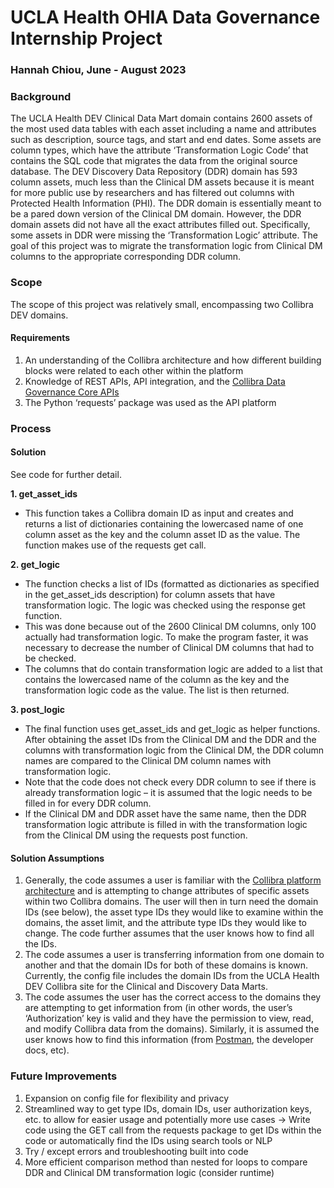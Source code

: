 # UCLA Health OHIA Data Governance Internship Project
### Hannah Chiou, June - August 2023

### Background
The UCLA Health DEV Clinical Data Mart domain contains 2600 assets of the most used data tables with each asset including a name and attributes such as description, source tags, and start and end dates. Some assets are column types, which have the attribute ‘Transformation Logic Code’ that contains the SQL code that migrates the data from the original source database. The DEV Discovery Data Repository (DDR) domain has 593 column assets, much less than the Clinical DM assets because it is meant for more public use by researchers and has filtered out columns with Protected Health Information (PHI). The DDR domain is essentially meant to be a pared down version of the Clinical DM domain. However, the DDR domain assets did not have all the exact attributes filled out. Specifically, some assets in DDR were missing the ‘Transformation Logic’ attribute. The goal of this project was to migrate the transformation logic from Clinical DM columns to the appropriate corresponding DDR column.

### Scope
The scope of this project was relatively small, encompassing two Collibra DEV domains. 

#### Requirements
1. An understanding of the Collibra architecture and how different building blocks were related to each other within the platform
2. Knowledge of REST APIs, API integration, and the [Collibra Data Governance Core APIs](https://developer.collibra.com/api/rest/data-governance#/)
3. The Python ‘requests’ package was used as the API platform

### Process
#### Solution
See code for further detail.

**1. get_asset_ids**
* This function takes a Collibra domain ID as input and creates and returns a list of dictionaries containing the lowercased name of one column asset as the key and the column asset ID as the value. The function makes use of the requests get call.

**2. get_logic**
* The function checks a list of IDs (formatted as dictionaries as specified in the get_asset_ids description) for column assets that have transformation logic. The logic was checked using the response get function. 
* This was done because out of the 2600 Clinical DM columns, only 100 actually had transformation logic. To make the program faster, it was necessary to decrease the number of Clinical DM columns that had to be checked. 
* The columns that do contain transformation logic are added to a list that contains the lowercased name of the column as the key and the transformation logic code as the value. The list is then returned.

**3. post_logic**
* The final function uses get_asset_ids and get_logic as helper functions. After obtaining the asset IDs from the Clinical DM and the DDR and the columns with transformation logic from the Clinical DM, the DDR column names are compared to the Clinical DM column names with transformation logic. 
* Note that the code does not check every DDR column to see if there is already transformation logic – it is assumed that the logic needs to be filled in for every DDR column.
* If the Clinical DM and DDR asset have the same name, then the DDR transformation logic attribute is filled in with the transformation logic from the Clinical DM using the requests post function. 

#### Solution Assumptions
1. Generally, the code assumes a user is familiar with the [Collibra platform architecture](https://productresources.collibra.com/docs/collibra/latest/Content/Architecture/ref_dgc-building-blocks.htm) and is attempting to change attributes of specific assets within two Collibra domains. The user will then in turn need the domain IDs (see below), the asset type IDs they would like to examine within the domains, the asset limit, and the attribute type IDs they would like to change. The code further assumes that the user knows how to find all the IDs.
2. The code assumes a user is transferring information from one domain to another and that the domain IDs for both of these domains is known. Currently, the config file includes the domain IDs from the UCLA Health DEV Collibra site for the Clinical and Discovery Data Marts. 
3. The code assumes the user has the correct access to the domains they are attempting to get information from (in other words, the user’s ‘Authorization’ key is valid and they have the permission to view, read, and modify Collibra data from the domains). Similarly, it is assumed the user knows how to find this information (from [Postman](https://www.postman.com/product/what-is-postman/), the developer docs, etc). 

### Future Improvements
1. Expansion on config file for flexibility and privacy
2. Streamlined way to get type IDs, domain IDs, user authorization keys, etc. to allow for easier usage and potentially more use cases -> Write code using the GET call from the requests package to get IDs within the code or automatically find the IDs using search tools or NLP
4. Try / except errors and troubleshooting built into code
5. More efficient comparison method than nested for loops to compare DDR and Clinical DM transformation logic (consider runtime)

